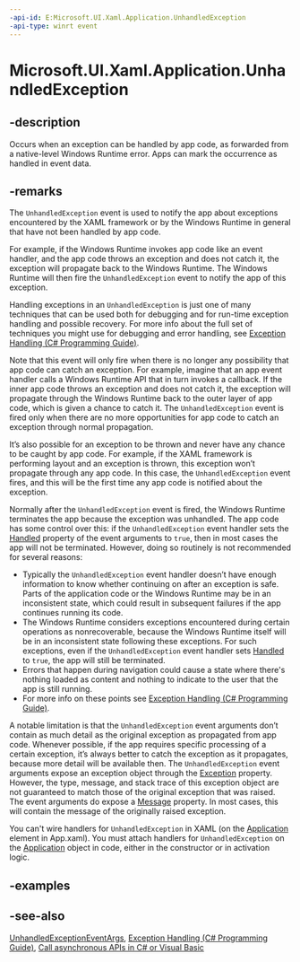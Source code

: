 ```yaml
---
-api-id: E:Microsoft.UI.Xaml.Application.UnhandledException
-api-type: winrt event
---
```


<!-- Event syntax
public event Microsoft.UI.Xaml.UnhandledExceptionEventHandler UnhandledException
-->

# Microsoft.UI.Xaml.Application.UnhandledException

## -description

Occurs when an exception can be handled by app code, as forwarded from a native-level Windows Runtime error. Apps can mark the occurrence as handled in event data.

## -remarks

The `UnhandledException` event is used to notify the app about exceptions encountered by the XAML framework or by the Windows Runtime in general that have not been handled by app code.

For example, if the Windows Runtime invokes app code like an event handler, and the app code throws an exception and does not catch it, the exception will propagate back to the Windows Runtime. The Windows Runtime will then fire the `UnhandledException` event to notify the app of this exception.

Handling exceptions in an `UnhandledException` is just one of many techniques that can be used both for debugging and for run-time exception handling and possible recovery. For more info about the full set of techniques you might use for debugging and error handling, see [Exception Handling (C# Programming Guide)](/dotnet/csharp/fundamentals/exceptions/exception-handling).

Note that this event will only fire when there is no longer any possibility that app code can catch an exception. For example, imagine that an app event handler calls a Windows Runtime  API that in turn invokes a callback. If the inner app code throws an exception and does not catch it, the exception will propagate through the Windows Runtime back to the outer layer of app code, which is given a chance to catch it. The `UnhandledException` event is fired only when there are no more opportunities for app code to catch an exception through normal propagation.

It’s also possible for an exception to be thrown and never have any chance to be caught by app code. For example, if the XAML framework is performing layout and an exception is thrown, this exception won’t propagate through any app code. In this case, the `UnhandledException` event fires, and this will be the first time any app code is notified about the exception.

Normally after the `UnhandledException` event is fired, the Windows Runtime terminates the app because the exception was unhandled. The app code has some control over this: if the `UnhandledException` event handler sets the [Handled](unhandledexceptioneventargs_handled.md) property of the event arguments to `true`, then in most cases the app will not be terminated. However, doing so routinely is not recommended for several reasons:

+ Typically the `UnhandledException` event handler doesn’t have enough information to know whether continuing on after an exception is safe. Parts of the application code or the Windows Runtime may be in an inconsistent state, which could result in subsequent failures if the app continues running its code.
+ The Windows Runtime considers exceptions encountered during certain operations as nonrecoverable, because the Windows Runtime itself will be in an inconsistent state following these exceptions. For such exceptions, even if the `UnhandledException` event handler sets [Handled](unhandledexceptioneventargs_handled.md) to `true`, the app will still be terminated.
+ Errors that happen during navigation could cause a state where there's nothing loaded as content and nothing to indicate to the user that the app is still running.
+ For more info on these points see [Exception Handling (C# Programming Guide)](/dotnet/csharp/fundamentals/exceptions/exception-handling).

A notable limitation is that the `UnhandledException` event arguments don’t contain as much detail as the original exception as propagated from app code. Whenever possible, if the app requires specific processing of a certain exception, it’s always better to catch the exception as it propagates, because more detail will be available then. The `UnhandledException` event arguments expose an exception object through the [Exception](unhandledexceptioneventargs_exception.md) property. However, the type, message, and stack trace of this exception object are not guaranteed to match those of the original exception that was raised. The event arguments do expose a [Message](unhandledexceptioneventargs_message.md) property. In most cases, this will contain the message of the originally raised exception.

You can't wire handlers for `UnhandledException` in XAML (on the [Application](application.md) element in App.xaml). You must attach handlers for `UnhandledException` on the [Application](application.md) object in code, either in the constructor or in activation logic.

## -examples

## -see-also

[UnhandledExceptionEventArgs](unhandledexceptioneventargs.md), [Exception Handling (C# Programming Guide)](/dotnet/csharp/fundamentals/exceptions/exception-handling), [Call asynchronous APIs in C# or Visual Basic](/windows/uwp/threading-async/call-asynchronous-apis-in-csharp-or-visual-basic)
